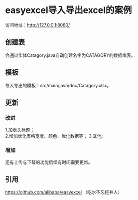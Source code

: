 # easyexcel导入导出excel的案例  
访问地址：http://127.0.0.1:8080/ 
## 创建表
 会通过实体Catagory.java自动创建名字为CATAGORY的数据库表。
## 模板
 导入导出的模板：src/main/java/doc/Catagory.xlsx。
## 更新
### 改进
1.加表头标题；  
2.增加优化表格宽度、颜色、优化数据等；
3.其他。  
### 增加
 还有上传与下载的功能后续有时间需要更新。
## 引用 
https://github.com/alibaba/easyexcel （吃水不忘挖井人）